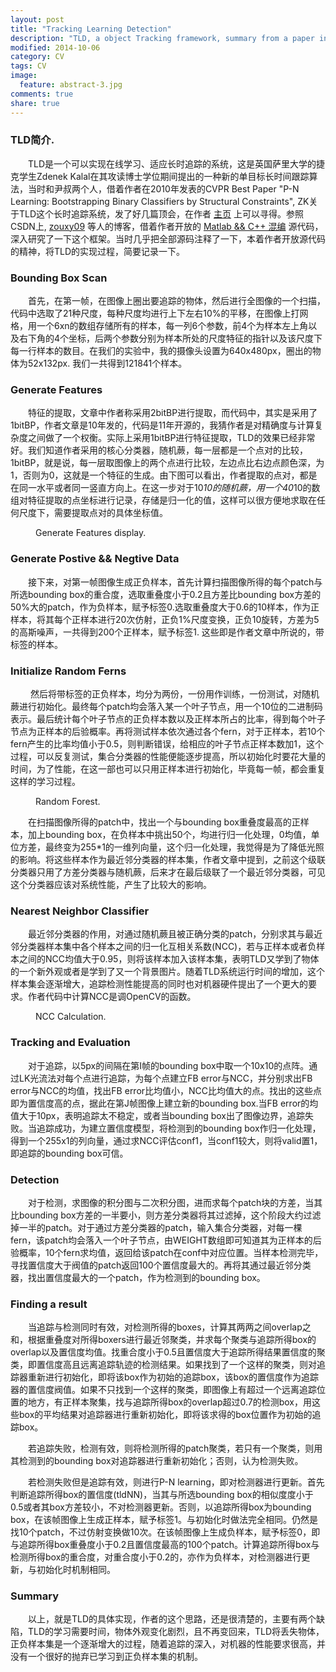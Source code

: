 ```yaml
---
layout: post
title: "Tracking Learning Detection"
description: "TLD, a object Tracking framework, summary from a paper in computer version."
modified: 2014-10-06
category: CV
tags: CV
image:
  feature: abstract-3.jpg
comments: true
share: true
---
```


### TLD简介.
&emsp;&emsp;TLD是一个可以实现在线学习、适应长时追踪的系统，这是英国萨里大学的捷克学生Zdenek Kalal在其攻读博士学位期间提出的一种新的单目标长时间跟踪算法，当时和尹叔两个人，借着作者在2010年发表的CVPR Best Paper "P-N Learning: Bootstrapping Binary Classifiers by Structural Constraints", ZK关于TLD这个长时追踪系统，发了好几篇顶会，在作者 [主页](http://personal.ee.surrey.ac.uk/Personal/Z.Kalal/) 上可以寻得。参照CSDN上, [zouxy09](http://blog.csdn.net/zouxy09/article/details/7893011) 等人的博客，借着作者开放的 [Matlab && C++ 混编](https://github.com/zk00006/OpenTLD) 源代码，深入研究了一下这个框架。当时几乎把全部源码注释了一下，本着作者开放源代码的精神，将TLD的实现过程，简要记录一下。

### Bounding Box Scan
&emsp;&emsp;首先，在第一帧，在图像上圈出要追踪的物体，然后进行全图像的一个扫描，代码中选取了21种尺度，每种尺度均进行上下左右10%的平移，在图像上打网格，用一个6xn的数组存储所有的样本，每一列6个参数，前4个为样本左上角以及右下角的4个坐标，后两个参数分别为样本所处的尺度特征的指针以及该尺度下每一行样本的数目。在我们的实验中，我的摄像头设置为640x480px，圈出的物体为52x132px. 我们一共得到121841个样本。

### Generate Features
&emsp;&emsp;特征的提取，文章中作者称采用2bitBP进行提取，而代码中，其实是采用了1bitBP，作者文章是10年发的，代码是11年开源的，我猜作者是对精确度与计算复杂度之间做了一个权衡。实际上采用1bitBP进行特征提取，TLD的效果已经非常好。我们知道作者采用的核心分类器，随机蕨，每一层都是一个点对的比较，1bitBP，就是说，每一层取图像上的两个点进行比较，左边点比右边点颜色深，为1，否则为0，这就是一个特征的生成。由下图可以看出，作者提取的点对，都是在同一水平或者同一竖直方向上。在这一步对于10*10的随机蕨，用一个40*10的数组对特征提取的点坐标进行记录，存储是归一化的值，这样可以很方便地求取在任何尺度下，需要提取点对的具体坐标值。
<figure>
	<img src="http://mhs-blog.qiniudn.com/gene_f.png" alt="">
	<figcaption>Generate Features display.</figcaption>
</figure>

### Generate Postive && Negtive Data
&emsp;&emsp;接下来，对第一帧图像生成正负样本，首先计算扫描图像所得的每个patch与所选bounding box的重合度，选取重叠度小于0.2且方差比bounding box方差的50\%大的patch，作为负样本，赋予标签0.选取重叠度大于0.6的10样本，作为正样本，将其每个正样本进行20次仿射，正负1\%尺度变换，正负10旋转，方差为5的高斯噪声，一共得到200个正样本，赋予标签1. 这些即是作者文章中所说的，带标签的样本。

### Initialize Random Ferns
&emsp; &emsp;然后将带标签的正负样本，均分为两份，一份用作训练，一份测试，对随机蕨进行初始化。最终每个patch均会落入某一个叶子节点，用一个10位的二进制码表示。最后统计每个叶子节点的正负样本数以及正样本所占的比率，得到每个叶子节点为正样本的后验概率。再将测试样本依次通过各个fern，对于正样本，若10个fern产生的比率均值小于0.5，则判断错误，给相应的叶子节点正样本数加1，这个过程，可以反复测试，集合分类器的性能便能逐步提高，所以初始化时要花大量的时间，为了性能，在这一部也可以只用正样本进行初始化，毕竟每一帧，都会重复这样的学习过程。
<figure>
	<img src="http://mhs-blog.qiniudn.com/random_forest.png" alt="">
	<figcaption>Random Forest.</figcaption>
</figure>

&emsp;&emsp;在扫描图像所得的patch中，找出一个与bounding box重叠度最高的正样本，加上bounding box，在负样本中挑出50个，均进行归一化处理，0均值，单位方差，最终变为255*1的一维列向量，这个归一化处理，我觉得是为了降低光照的影响。将这些样本作为最近邻分类器的样本集，作者文章中提到，之前这个级联分类器只用了方差分类器与随机蕨，后来才在最后级联了一个最近邻分类器，可见这个分类器应该对系统性能，产生了比较大的影响。

### Nearest Neighbor Classifier
&emsp;&emsp;最近邻分类器的作用，对通过随机蕨且被正确分类的patch，分别求其与最近邻分类器样本集中各个样本之间的归一化互相关系数(NCC)，若与正样本或者负样本之间的NCC均值大于0.95，则将该样本加入该样本集，表明TLD又学到了物体的一个新外观或者是学到了又一个背景图片。随着TLD系统运行时间的增加，这个样本集会逐渐增大，追踪检测性能提高的同时也对机器硬件提出了一个更大的要求。作者代码中计算NCC是调OpenCV的函数。
<figure>
	<img src="http://mhs-blog.qiniudn.com/ncc.png" alt="">
	<figcaption>NCC Calculation.</figcaption>
</figure>

### Tracking and Evaluation
&emsp;&emsp;对于追踪，以5px的间隔在第I帧的bounding box中取一个10x10的点阵。通过LK光流法对每个点进行追踪，为每个点建立FB error与NCC，并分别求出FB error与NCC的均值，找出FB error比均值小，NCC比均值大的点。找出的这些点即为置信度高的点，据此在第J帧图像上建立新的bounding box.当FB error的均值大于10px，表明追踪太不稳定，或者当bounding box出了图像边界，追踪失败。当追踪成功，为建立置信度模型，将检测到的bounding box作归一化处理，得到一个255x1的列向量，通过求NCC评估conf1，当conf1较大，则将valid置1，即追踪的bounding box可信。

### Detection
&emsp;&emsp;对于检测，求图像的积分图与二次积分图，进而求每个patch块的方差，当其比bounding box方差的一半要小，则方差分类器将其过滤掉，这个阶段大约过滤掉一半的patch。对于通过方差分类器的patch，输入集合分类器，对每一棵fern，该patch均会落入一个叶子节点，由WEIGHT数组即可知道其为正样本的后验概率，10个fern求均值，返回给该patch在conf中对应位置。当样本检测完毕，寻找置信度大于阀值的patch返回100个置信度最大的。再将其通过最近邻分类器，找出置信度最大的一个patch，作为检测到的bounding box。

### Finding a result  
&emsp;&emsp;当追踪与检测同时有效，对检测所得的boxes，计算其两两之间overlap之和，根据重叠度对所得boxers进行最近邻聚类，并求每个聚类与追踪所得box的overlap以及置信度均值。找重合度小于0.5且置信度大于追踪所得结果置信度的聚类，即置信度高且远离追踪轨迹的检测结果。如果找到了一个这样的聚类，则对追踪器重新进行初始化，即将该box作为初始的追踪box，该box的置信度作为追踪器的置信度阀值。如果不只找到一个这样的聚类，即图像上有超过一个远离追踪位置的地方，有正样本聚集，找与追踪所得box的overlap超过0.7的检测box，用这些box的平均结果对追踪器进行重新初始化，即将该求得的box位置作为初始的追踪box。

&emsp;&emsp;若追踪失败，检测有效，则将检测所得的patch聚类，若只有一个聚类，则用其检测到的bounding box对追踪器进行重新初始化；否则，认为检测失败。

&emsp;&emsp;若检测失败但是追踪有效，则进行P-N learning，即对检测器进行更新。首先判断追踪所得box的置信度(tldNN)，当其与所选bounding box的相似度度小于0.5或者其box方差较小，不对检测器更新。否则，以追踪所得box为bounding box，在该帧图像上生成正样本，赋予标签1。与初始化时做法完全相同。仍然是找10个patch，不过仿射变换做10次。在该帧图像上生成负样本，赋予标签0，即与追踪所得box重叠度小于0.2且置信度最高的100个patch。计算追踪所得box与检测所得box的重合度，对重合度小于0.2的，亦作为负样本，对检测器进行更新，与初始化时机制相同。

### Summary
&emsp;&emsp;以上，就是TLD的具体实现，作者的这个思路，还是很清楚的，主要有两个缺陷，TLD的学习需要时间，物体外观变化剧烈，且不再变回来，TLD将丢失物体，正负样本集是一个逐渐增大的过程，随着追踪的深入，对机器的性能要求很高，并没有一个很好的抛弃已学习到正负样本集的机制。
